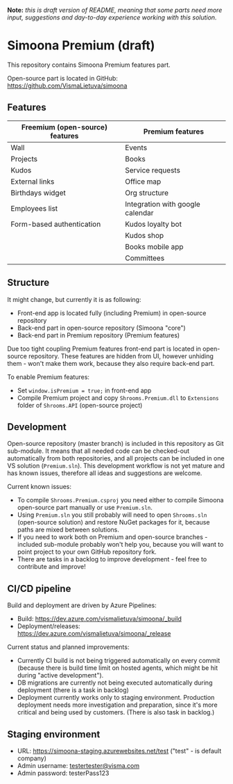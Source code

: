 **Note:** *this is draft version of README, meaning that some parts need more input, suggestions and day-to-day experience working with this solution.*

# Simoona Premium (draft)

This repository contains Simoona Premium features part.

Open-source part is located in GitHub: https://github.com/VismaLietuva/simoona

## Features

|Freemium (open-source) features |Premium features|
|--------------------------------|----------------|
| Wall                           | Events         |
| Projects                       | Books          |
| Kudos                          | Service requests |
| External links                 | Office map       |
| Birthdays widget               | Org structure    |
| Employees list                 | Integration with google calendar |
| Form-based authentication      | Kudos loyalty bot  |
|                                | Kudos shop         |
|                                | Books mobile app   |
|                                | Committees         |

## Structure

It might change, but currently it is as following:
- Front-end app is located fully (including Premium) in open-source repository
- Back-end part in open-source repository (Simoona "core")
- Back-end part in Premium repository (Premium features)

Due too tight coupling Premium features front-end part is located in open-source repository. These features are hidden from UI, however unhiding them - won't make them work, because they also require back-end part.

To enable Premium features:
- Set `window.isPremium = true;` in front-end app
- Compile Premium project and copy `Shrooms.Premium.dll` to `Extensions` folder of `Shrooms.API` (open-source project)

## Development

Open-source repository (master branch) is included in this repository as Git sub-module. It means that all needed code can be checked-out automatically from both repositories,
and all projects can be included in one VS solution (`Premium.sln`).
This development workflow is not yet mature and has known issues, therefore all ideas and suggestions are welcome.

Current known issues:
- To compile `Shrooms.Premium.csproj` you need either to compile Simoona open-source part manually or use `Premium.sln`.
- Using `Premium.sln` you still probably will need to open `Shrooms.sln` (open-source solution) and restore NuGet packages for it, because paths are mixed between solutions.
- If you need to work both on Premium and open-source branches - included sub-module probably won't help you, because you will want to point project to your own GitHub repository fork.
- There are tasks in a backlog to improve development - feel free to contribute and improve!

## CI/CD pipeline

Build and deployment are driven by Azure Pipelines:
- Build: https://dev.azure.com/vismalietuva/simoona/_build
- Deployment/releases: https://dev.azure.com/vismalietuva/simoona/_release

Current status and planned improvements:
- Currently CI build is not being triggered automatically on every commit (because there is build time limit on hosted agents, which might be hit during "active development").
- DB migrations are currently not being executed automatically during deployment (there is a task in backlog)
- Deployment currently works only to staging environment. Production deployment needs more investigation and preparation, since it's more critical and being used by customers. (There is also task in backlog.)

## Staging environment
- URL: https://simoona-staging.azurewebsites.net/test ("test" - is default company)
- Admin username: testertester@visma.com 
- Admin password: testerPass123